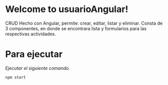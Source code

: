 # Welcome to usuarioAngular!
CRUD Hecho con Angular, permite: crear, editar, listar y eliminar.
Consta de 3 componentes, en donde se encontrara lista y formularios para las respectivas actividades.

# Para ejecutar
_Ejecutar el siguiente comando._

```
npm start
```
